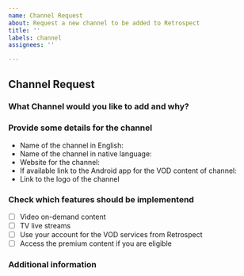 ```yaml
---
name: Channel Request
about: Request a new channel to be added to Retrospect 
title: ''
labels: channel
assignees: ''

---
```

## Channel Request
### What Channel would you like to add and why?
<!--- Put your text below this line -->

### Provide some details for the channel
- Name of the channel in English:
- Name of the channel in native language: 
- Website for the channel:
- If available link to the Android app for the VOD content of channel:
- Link to the logo of the channel
 
### Check which features should be implementend
- [ ] Video on-demand content
- [ ] TV live streams
- [ ] Use your account for the VOD services from Retrospect
- [ ] Access the premium content if you are eligible  

### Additional information
<!--- Please provide any additional information that could be of use -->
<!--- Put your text below this line -->